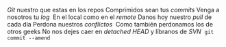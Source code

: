 *Git* nuestro que estas en los repos
Comprimidos sean tus *commits*
Venga a nosotros tu *log* 
En el local como en el *remote*
Danos hoy nuestro *pull* de cada día
Perdona nuestros *conflictos* 
Como también perdonamos los de otros geeks
No nos dejes caer en *detached HEAD*
y líbranos de *SVN* 
`git commit --amend`
